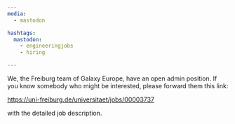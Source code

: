 ```yaml
---
media:
  - mastodon

hashtags:
  mastodon:
    - engineeringjobs
    - hiring

---
```

We, the Freiburg team of Galaxy Europe, have an open admin position.
If you know somebody who might be interested, please forward them this link:

https://uni-freiburg.de/universitaet/jobs/00003737

with the detailed job description.

